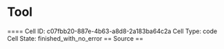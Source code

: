 # Tool

==== Cell ID: c07fbb20-887e-4b63-a8d8-2a183ba64c2a
Cell Type: code
Cell State: finished_with_no_error
== Source ==
